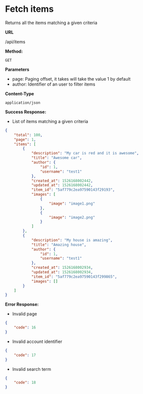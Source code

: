 # Fetch items

Returns all the items matching a given criteria

**URL**

  /api/items

**Method:**
  
  `GET`
  
**Parameters**

- page: Paging offset, it takes will take the value 1 by default
- author: Identifier of an user to filter items

**Content-Type**

  `application/json`

**Success Response:**
  
- List of items matching a given criteria

```json
{
    "total": 100,
    "page": 1,
    "items": [
        {
            "description": "My car is red and it is awesome",
            "title": "Awesome car",
            "author": {
                "id": 1,
                "username": "test1"
            },
            "created_at": 1526168002442,
            "updated_at": 1526168002442,
            "item_id": "5af779c2ea97590143f29193",
            "images": [
                {
                    "image": "image1.png"
                },
                {
                    "image": "image2.png"
                }
            ]
        },
        {
            "description": "My house is amazing",
            "title": "Amazing house",
            "author": {
                "id": 1,
                "username": "test1"
            },
            "created_at": 1526168002934,
            "updated_at": 1526168002934,
            "item_id": "5af779c2ea97590143f299865",
            "images": []
        }
    ]
}
```
 
**Error Response:**

- Invalid page

```json
{
    "code": 16
}
```

- Invalid account identifier

```json
{
    "code": 17
}
```

- Invalid search term

```json
{
    "code": 18
}
```
